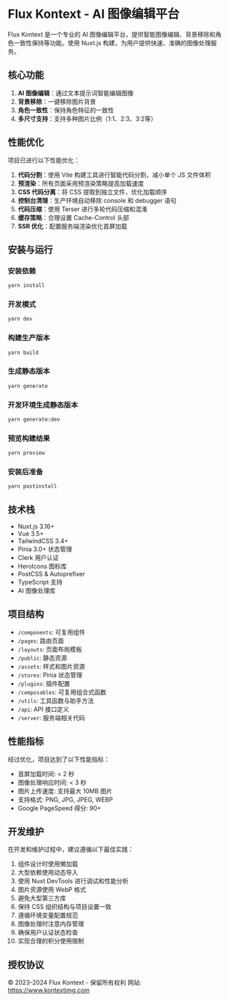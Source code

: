 # Flux Kontext - AI 图像编辑平台

Flux Kontext 是一个专业的 AI 图像编辑平台，提供智能图像编辑、背景移除和角色一致性保持等功能。使用 Nuxt.js 构建，为用户提供快速、准确的图像处理服务。

## 核心功能

1. **AI 图像编辑**：通过文本提示词智能编辑图像
2. **背景移除**：一键移除图片背景
3. **角色一致性**：保持角色特征的一致性
4. **多尺寸支持**：支持多种图片比例（1:1、2:3、3:2等）

## 性能优化

项目已进行以下性能优化：

1. **代码分割**：使用 Vite 构建工具进行智能代码分割，减小单个 JS 文件体积
2. **预渲染**：所有页面采用预渲染策略提高加载速度
3. **CSS 代码分离**：将 CSS 提取到独立文件，优化加载顺序
4. **控制台清理**：生产环境自动移除 console 和 debugger 语句
5. **代码压缩**：使用 Terser 进行多轮代码压缩和混淆
6. **缓存策略**：合理设置 Cache-Control 头部
7. **SSR 优化**：配置服务端渲染优化首屏加载

## 安装与运行

### 安装依赖

```bash
yarn install
```

### 开发模式

```bash
yarn dev
```

### 构建生产版本

```bash
yarn build
```

### 生成静态版本

```bash
yarn generate
```

### 开发环境生成静态版本

```bash
yarn generate:dev
```

### 预览构建结果

```bash
yarn preview
```

### 安装后准备

```bash
yarn postinstall
```

## 技术栈

- Nuxt.js 3.16+
- Vue 3.5+
- TailwindCSS 3.4+
- Pinia 3.0+ 状态管理
- Clerk 用户认证
- HeroIcons 图标库
- PostCSS & Autoprefixer
- TypeScript 支持
- AI 图像处理库

## 项目结构

- `/components`: 可复用组件
- `/pages`: 路由页面
- `/layouts`: 页面布局模板
- `/public`: 静态资源
- `/assets`: 样式和图片资源
- `/stores`: Pinia 状态管理
- `/plugins`: 插件配置
- `/composables`: 可复用组合式函数
- `/utils`: 工具函数与助手方法
- `/api`: API 接口定义
- `/server`: 服务端相关代码

## 性能指标

经过优化，项目达到了以下性能指标：

- 首屏加载时间: < 2 秒
- 图像处理响应时间: < 3 秒
- 图片上传速度: 支持最大 10MB 图片
- 支持格式: PNG, JPG, JPEG, WEBP
- Google PageSpeed 得分: 90+

## 开发维护

在开发和维护过程中，建议遵循以下最佳实践：

1. 组件设计时使用懒加载
2. 大型依赖使用动态导入
3. 使用 Nuxt DevTools 进行调试和性能分析
4. 图片资源使用 WebP 格式
5. 避免大型第三方库
6. 保持 CSS 组织结构与项目设置一致
7. 遵循环境变量配置规范
8. 图像处理时注意内存管理
9. 确保用户认证状态检查
10. 实现合理的积分使用限制

## 授权协议

© 2023-2024 Flux Kontext - 保留所有权利
网站: https://www.kontextimg.com